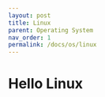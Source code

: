 ```yaml
---
layout: post
title: Linux
parent: Operating System
nav_order: 1
permalink: /docs/os/linux
---
```


# Hello Linux